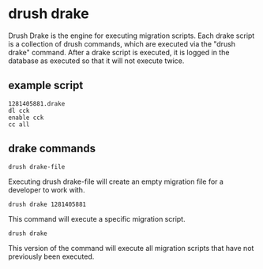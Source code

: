 drush drake
===========

Drush Drake is the engine for executing migration scripts. Each drake script is a collection of drush commands, which are executed via the "drush drake" command. After a drake script is executed, it is logged in the database as executed so that it will not execute twice. 

example script
--------------

    1281405881.drake
    dl cck
    enable cck
    cc all

drake commands
--------------

    drush drake-file

Executing drush drake-file will create an empty migration file for a developer to work with.

    drush drake 1281405881

This command will execute a specific migration script.

    drush drake

This version of the  command will execute all migration scripts that have not previously been executed.
